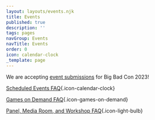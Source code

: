 ```yaml
---
layout: layouts/events.njk
title: Events
published: true
description: ''
tags: pages
navGroup: Events
navTitle: Events
order: 0
icon: calendar-clock
_template: page
---
```


We are accepting [event submissions](/run-an-event/) for Big Bad Con 2023!

[Scheduled Events FAQ](https://www.bigbadcon.com/scheduled-events-faq/){.icon-calendar-clock}

[Games on Demand FAQ](/games-on-demand-how-it-works/){.icon-games-on-demand}

[Panel, Media Room, and Workshop FAQ](https://www.bigbadcon.com/panel-faq/){.icon-light-bulb}
